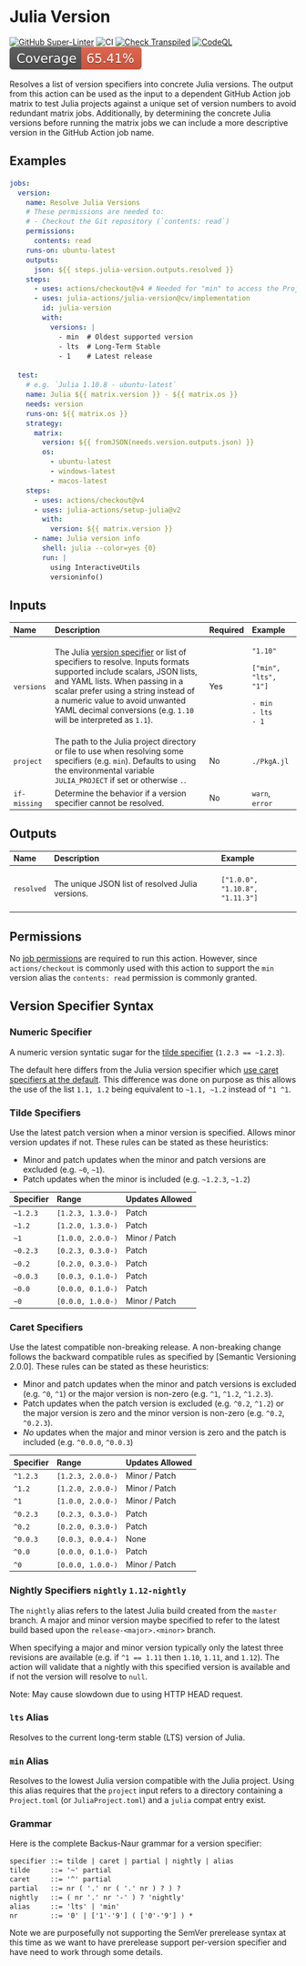 # Julia Version

[![GitHub Super-Linter](https://github.com/julia-action/julia-version/actions/workflows/linter.yaml/badge.svg)](https://github.com/super-linter/super-linter)
![CI](https://github.com/julia-action/julia-version/actions/workflows/ci.yaml/badge.svg)
[![Check Transpiled](https://github.com/julia-action/julia-version/actions/workflows/check-dist.yaml/badge.svg)](https://github.com/julia-action/julia-version/actions/workflows/check-dist.yaml)
[![CodeQL](https://github.com/julia-action/julia-version/actions/workflows/codeql-analysis.yaml/badge.svg)](https://github.com/julia-action/julia-version/actions/workflows/codeql-analysis.yaml)
[![Coverage](./badges/coverage.svg)](./badges/coverage.svg)

Resolves a list of version specifiers into concrete Julia versions. The output
from this action can be used as the input to a dependent GitHub Action job
matrix to test Julia projects against a unique set of version numbers to avoid
redundant matrix jobs. Additionally, by determining the concrete Julia versions
before running the matrix jobs we can include a more descriptive version in the
GitHub Action job name.

## Examples

```yaml
jobs:
  version:
    name: Resolve Julia Versions
    # These permissions are needed to:
    # - Checkout the Git repository (`contents: read`)
    permissions:
      contents: read
    runs-on: ubuntu-latest
    outputs:
      json: ${{ steps.julia-version.outputs.resolved }}
    steps:
      - uses: actions/checkout@v4 # Needed for "min" to access the Project.toml
      - uses: julia-actions/julia-version@cv/implementation
        id: julia-version
        with:
          versions: |
            - min  # Oldest supported version
            - lts  # Long-Term Stable
            - 1    # Latest release

  test:
    # e.g. `Julia 1.10.8 - ubuntu-latest`
    name: Julia ${{ matrix.version }} - ${{ matrix.os }}
    needs: version
    runs-on: ${{ matrix.os }}
    strategy:
      matrix:
        version: ${{ fromJSON(needs.version.outputs.json) }}
        os:
          - ubuntu-latest
          - windows-latest
          - macos-latest
    steps:
      - uses: actions/checkout@v4
      - uses: julia-actions/setup-julia@v2
        with:
          version: ${{ matrix.version }}
      - name: Julia version info
        shell: julia --color=yes {0}
        run: |
          using InteractiveUtils
          versioninfo()
```

## Inputs

<!-- markdownlint-disable MD033 -->

| Name                 | Description | Required | Example |
|:---------------------|:------------|:---------|:--------|
| `versions`   | The Julia [version specifier](#version-specifier-syntax) or list of specifiers to resolve. Inputs formats supported include scalars, JSON lists, and YAML lists. When passing in a scalar prefer using a string instead of a numeric value to avoid unwanted YAML decimal conversions (e.g. `1.10` will be interpreted as `1.1`). | Yes | <pre><code class="language-yaml">"1.10"</code></pre> <pre><code class="language-json">["min", "lts", "1"]</code></pre> <pre><code class="language-yaml">- min&#10;- lts&#10;- 1&#10;</code></pre> |
| `project`            | The path to the Julia project directory or file to use when resolving some specifiers (e.g. `min`). Defaults to using the environmental variable `JULIA_PROJECT` if set or otherwise `.`. | No | `./PkgA.jl` |
| `if-missing`         | Determine the behavior if a version specifier cannot be resolved. | No | `warn`, `error` |

## Outputs

| Name               | Description | Example |
|:-------------------|:------------|:--------|
| `resolved`         | The unique JSON list of resolved Julia versions. | <pre><code class="language-json">["1.0.0", "1.10.8", "1.11.3"]</code></pre> |

<!-- markdownlint-enable MD033 -->

## Permissions

No [job permissions] are required to run this action. However, since
`actions/checkout` is commonly used with this action to support the `min`
version alias the `contents: read` permission is commonly granted.

## Version Specifier Syntax

### Numeric Specifier

A numeric version syntatic sugar for the [tilde specifier](#tilde-specifiers)
(`1.2.3 == ~1.2.3`).

The default here differs from the Julia version specifier which
[use caret specifiers at the default](https://pkgdocs.julialang.org/v1/compatibility/#Version-specifier-format).
This difference was done on purpose as this allows the use of the list
`1.1, 1.2` being equivalent to `~1.1, ~1.2` instead of `^1 ^1`.

### Tilde Specifiers

Use the latest patch version when a minor version is specified. Allows minor
version updates if not. These rules can be stated as these heuristics:

- Minor and patch updates when the minor and patch versions are excluded (e.g.
  `~0`, `~1`).
- Patch updates when the minor is included (e.g. `~1.2.3`, `~1.2`)

| Specifier | Range             | Updates Allowed |
| :-------- | :---------------- | :-------------- |
| `~1.2.3`  | `[1.2.3, 1.3.0-)` | Patch           |
| `~1.2`    | `[1.2.0, 1.3.0-)` | Patch           |
| `~1`      | `[1.0.0, 2.0.0-)` | Minor / Patch   |
| `~0.2.3`  | `[0.2.3, 0.3.0-)` | Patch           |
| `~0.2`    | `[0.2.0, 0.3.0-)` | Patch           |
| `~0.0.3`  | `[0.0.3, 0.1.0-)` | Patch           |
| `~0.0`    | `[0.0.0, 0.1.0-)` | Patch           |
| `~0`      | `[0.0.0, 1.0.0-)` | Minor / Patch   |

### Caret Specifiers

Use the latest compatible non-breaking release. A non-breaking change follows
the backward compatible rules as specified by [Semantic Versioning 2.0.0]. These
rules can be stated as these heuristics:

- Minor and patch updates when the minor and patch versions is excluded (e.g.
  `^0`, `^1`) or the major version is non-zero (e.g. `^1`, `^1.2`, `^1.2.3`).
- Patch updates when the patch version is excluded (e.g. `^0.2`, `^1.2`) or the
  major version is zero and the minor version is non-zero (e.g. `^0.2`,
  `^0.2.3`).
- _No_ updates when the major and minor version is zero and the patch is
  included (e.g. `^0.0.0`, `^0.0.3`)

| Specifier | Range             | Updates Allowed |
| :-------- | :---------------- | :-------------- |
| `^1.2.3`  | `[1.2.3, 2.0.0-)` | Minor / Patch   |
| `^1.2`    | `[1.2.0, 2.0.0-)` | Minor / Patch   |
| `^1`      | `[1.0.0, 2.0.0-)` | Minor / Patch   |
| `^0.2.3`  | `[0.2.3, 0.3.0-)` | Patch           |
| `^0.2`    | `[0.2.0, 0.3.0-)` | Patch           |
| `^0.0.3`  | `[0.0.3, 0.0.4-)` | None            |
| `^0.0`    | `[0.0.0, 0.1.0-)` | Patch           |
| `^0`      | `[0.0.0, 1.0.0-)` | Minor / Patch   |

### Nightly Specifiers `nightly` `1.12-nightly`

The `nightly` alias refers to the latest Julia build created from the `master`
branch. A major and minor version maybe specified to refer to the latest build
based upon the `release-<major>.<minor>` branch.

When specifying a major and minor version typically only the latest three
revisions are available (e.g. if `^1 == 1.11` then `1.10`, `1.11`, and `1.12`).
The action will validate that a nightly with this specified version is available
and if not the version will resolve to `null`.

Note: May cause slowdown due to using HTTP HEAD request.

### `lts` Alias

Resolves to the current long-term stable (LTS) version of Julia.

### `min` Alias

Resolves to the lowest Julia version compatible with the Julia project. Using
this alias requires that the `project` input refers to a directory containing a
`Project.toml` (or `JuliaProject.toml`) and a `julia` compat entry exist.

### Grammar

Here is the complete Backus-Naur grammar for a version specifier:

```bnf
specifier ::= tilde | caret | partial | nightly | alias
tilde     ::= '~' partial
caret     ::= '^' partial
partial   ::= nr ( '.' nr ( '.' nr ) ? ) ?
nightly   ::= ( nr '.' nr '-' ) ? 'nightly'
alias     ::= 'lts' | 'min'
nr        ::= '0' | ['1'-'9'] ( ['0'-'9'] ) *
```

Note we are purposefully not supporting the SemVer prerelease syntax at this
time as we want to have prerelease support per-version specifier and have need
to work through some details.

[job permissions]:
  https://docs.github.com/en/actions/using-jobs/assigning-permissions-to-jobs
